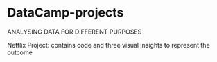 # DataCamp-projects
ANALYSING DATA FOR DIFFERENT PURPOSES 

Netflix Project: contains code and three visual insights to represent the outcome
